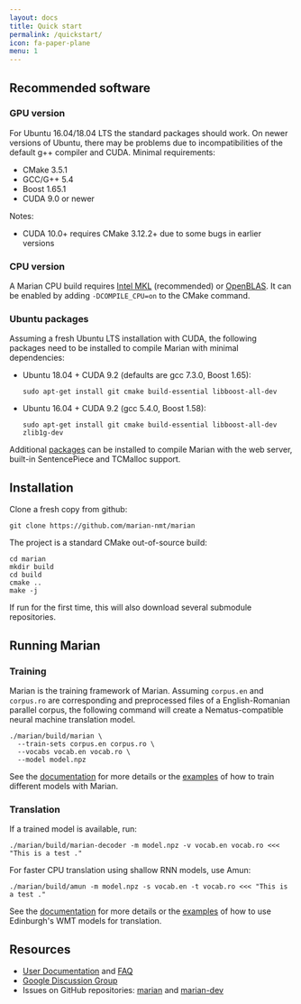 ```yaml
---
layout: docs
title: Quick start
permalink: /quickstart/
icon: fa-paper-plane
menu: 1
---
```


## Recommended software

### GPU version

For Ubuntu 16.04/18.04 LTS the standard packages should work. On newer versions
of Ubuntu, there may be problems due to incompatibilities of the default g++
compiler and CUDA. Minimal requirements:

 - CMake 3.5.1
 - GCC/G++ 5.4
 - Boost 1.65.1
 - CUDA 9.0 or newer

Notes:

* CUDA 10.0+ requires CMake 3.12.2+ due to some bugs in earlier versions


### CPU version

A Marian CPU build requires [Intel MKL](https://software.intel.com/en-us/mkl)
(recommended) or [OpenBLAS](https://www.openblas.net/).
It can be enabled by adding `-DCOMPILE_CPU=on` to the CMake command.


### Ubuntu packages

Assuming a fresh Ubuntu LTS installation with CUDA, the following packages need to be
installed to compile Marian with minimal dependencies:

* Ubuntu 18.04 + CUDA 9.2 (defaults are gcc 7.3.0, Boost 1.65):

      sudo apt-get install git cmake build-essential libboost-all-dev

* Ubuntu 16.04 + CUDA 9.2 (gcc 5.4.0, Boost 1.58):

      sudo apt-get install git cmake build-essential libboost-all-dev zlib1g-dev


Additional [packages](/docs/#ubuntu-packages) can be installed to compile
Marian with the web server, built-in SentencePiece and TCMalloc support.


## Installation

Clone a fresh copy from github:

    git clone https://github.com/marian-nmt/marian

The project is a standard CMake out-of-source build:

    cd marian
    mkdir build
    cd build
    cmake ..
    make -j

If run for the first time, this will also download several submodule repositories.


## Running Marian

### Training

Marian is the training framework of Marian. Assuming `corpus.en` and
`corpus.ro` are corresponding and preprocessed files of a English-Romanian
parallel corpus, the following command will create a Nematus-compatible neural
machine translation model.

    ./marian/build/marian \
      --train-sets corpus.en corpus.ro \
      --vocabs vocab.en vocab.ro \
      --model model.npz

See the [documentation](/docs/#training) for more details or the
[examples](/examples/#examples) of how to train different models with Marian.

### Translation

If a trained model is available, run:

    ./marian/build/marian-decoder -m model.npz -v vocab.en vocab.ro <<< "This is a test ."

For faster CPU translation using shallow RNN models, use Amun:

    ./marian/build/amun -m model.npz -s vocab.en -t vocab.ro <<< "This is a test ."

See the [documentation](/docs/#translation) for more details or the
[examples](/examples/#examples) of how to use Edinburgh's WMT models for
translation.


## Resources

- [User Documentation](/docs) and [FAQ](/faq)
- [Google Discussion Group](https://groups.google.com/forum/#!forum/marian-nmt)
- Issues on GitHub repositories: [marian](https://github.com/marian-nmt/marian)
  and [marian-dev](https://github.com/marian-nmt/marian-dev)

